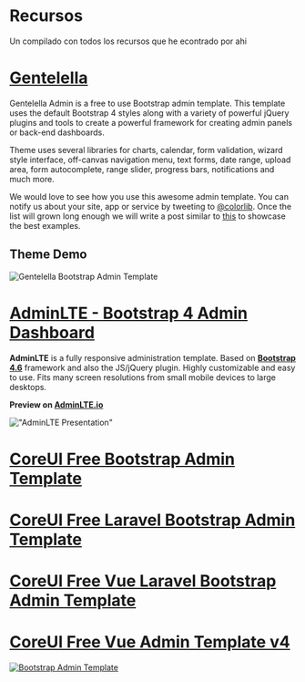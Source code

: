 # Recursos
Un compilado con todos los recursos que he econtrado por ahi


# [Gentelella](https://github.com/ColorlibHQ/gentelella)

Gentelella Admin is a free to use Bootstrap admin template.
This template uses the default Bootstrap 4 styles along with a variety of powerful jQuery plugins and tools to create a powerful framework for creating admin panels or back-end dashboards.

Theme uses several libraries for charts, calendar, form validation, wizard style interface, off-canvas navigation menu, text forms, date range, upload area, form autocomplete, range slider, progress bars, notifications and much more.

We would love to see how you use this awesome admin template. You can notify us about your site, app or service by tweeting to [@colorlib](https://twitter.com/colorlib). Once the list will grown long enough we will write a post similar to [this](https://colorlib.com/wp/avada-theme-examples/) to showcase the best examples.


## Theme Demo
![Gentelella Bootstrap Admin Template](https://cdn.colorlib.com/wp/wp-content/uploads/sites/2/gentelella-admin-template-preview.jpg 
"Gentelella Theme Browser Preview")


# [AdminLTE - Bootstrap 4 Admin Dashboard](https://adminlte.io)

**AdminLTE** is a fully responsive administration template. Based on **[Bootstrap 4.6](https://getbootstrap.com/)** framework and also the JS/jQuery plugin.
Highly customizable and easy to use. Fits many screen resolutions from small mobile devices to large desktops.

**Preview on [AdminLTE.io](https://adminlte.io/themes/v3)**

 

!["AdminLTE Presentation"](https://adminlte.io/AdminLTE3.png "AdminLTE Presentation")

 
 # [CoreUI Free Bootstrap Admin Template](https://github.com/coreui/coreui-free-bootstrap-admin-template)
 # [CoreUI Free Laravel Bootstrap Admin Template](https://github.com/coreui/coreui-free-laravel-admin-template)
 # [CoreUI Free Vue Laravel Bootstrap Admin Template](https://github.com/coreui/coreui-free-vue-laravel-admin-template)
 # [CoreUI Free Vue Admin Template v4](https://github.com/coreui/coreui-free-vue-admin-template)
 
 [![Bootstrap Admin Template](https://coreui.io/images/github/vue-free-template-3.gif)](https://coreui.io/)

